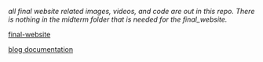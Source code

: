 *all final website related images, videos, and code are out in this repo. There is nothing in the midterm folder that is needed for the final_website.*

[final-website](https://vr714.github.io/)



[blog documentation](http://webdevhomework.blogspot.com/2018/05/final-documentation.html)
